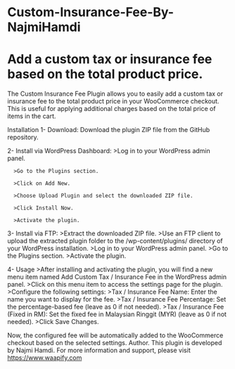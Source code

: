 # Custom-Insurance-Fee-By-NajmiHamdi
# Add a custom tax or insurance fee based on the total product price.

The Custom Insurance Fee Plugin allows you to easily add a custom tax or insurance fee to the total product price in your WooCommerce checkout. 
This is useful for applying additional charges based on the total price of items in the cart.

Installation
1-  Download: Download the plugin ZIP file from the GitHub repository.

2-  Install via WordPress Dashboard:
      >Log in to your WordPress admin panel.
       
      >Go to the Plugins section.
      
      >Click on Add New.
      
      >Choose Upload Plugin and select the downloaded ZIP file.
      
      >Click Install Now.
      
      >Activate the plugin.
      
3-  Install via FTP:
      >Extract the downloaded ZIP file.
      >Use an FTP client to upload the extracted plugin folder to the /wp-content/plugins/ directory of your WordPress installation.
      >Log in to your WordPress admin panel.
      >Go to the Plugins section.
      >Activate the plugin.

4-  Usage
      >After installing and activating the plugin, you will find a new menu item named Add Custom Tax / Insurance Fee in the WordPress admin panel.
      >Click on this menu item to access the settings page for the plugin.
      >Configure the following settings:
      >Tax / Insurance Fee Name: Enter the name you want to display for the fee.
      >Tax / Insurance Fee Percentage: Set the percentage-based fee (leave as 0 if not needed).
      >Tax / Insurance Fee (Fixed in RM): Set the fixed fee in Malaysian Ringgit (MYR) (leave as 0 if not needed).
      >Click Save Changes.

Now, the configured fee will be automatically added to the WooCommerce checkout based on the selected settings.
Author. This plugin is developed by Najmi Hamdi. For more information and support, please visit https://www.waapify.com

